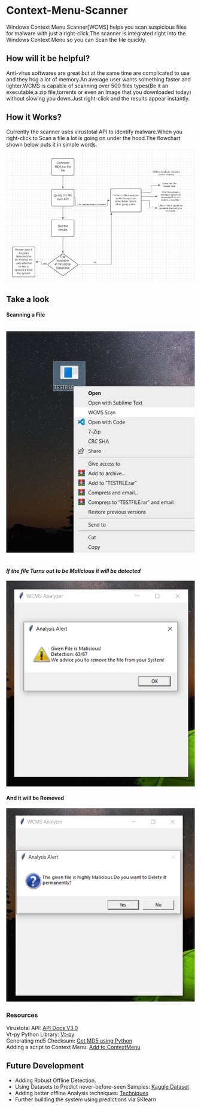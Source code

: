 # Context-Menu-Scanner
Windows Context Menu Scanner[WCMS] helps you scan suspicious files for malware with just a right-click.The scanner is integrated right into the Windows Context Menu so you can Scan the file quickly.

## How will it be helpful?
Anti-virus softwares are great but at the same time are complicated to use and they hog a lot of memory.An average user wants something faster and lighter.WCMS is capable of scanning over 500 files types(Be it an executable,a zip file,torrents or even an Image that you downloaded today) without slowing you down.Just right-click and the results appear instantly.

## How it Works?
Currently the scanner uses virustotal API to identify malware.When you right-click to Scan a file a lot is going on under the hood.The flowchart shown below puts it in simple words.
![Under The Hood Flowchart](https://github.com/Rutuj-Runwal/Context-Menu-Scanner/raw/main/WCMS%20Images/Under%20The%20Hood.jpg)

## Take a look
#### Scanning a File<br><br>
![Scanning A File](https://github.com/Rutuj-Runwal/Context-Menu-Scanner/raw/main/WCMS%20Images/ScanningAFile.jpg)
<br><br>
#### <b>*If the file Turns out to be Malicious it will be detected*</b><br>
![Result1](https://github.com/Rutuj-Runwal/Context-Menu-Scanner/raw/main/WCMS%20Images/ScanResult.jpg)
<br>
#### <b>And it will be Removed</b><br>
![File Delete](https://github.com/Rutuj-Runwal/Context-Menu-Scanner/raw/main/WCMS%20Images/AutoRemove.jpg)


### Resources
Virustotal API: [API Docs V3.0](https://developers.virustotal.com/v3.0/reference)<br>
Vt-py Python Library: [Vt-py](https://github.com/VirusTotal/vt-py)<br>
Generating md5 Checksum: [Get MD5 using Python](https://www.kite.com/python/answers/how-to-generate-an-md5-checksum-of-a-file-in-python)<br>
Adding a script to Context Menu: [Add to ContextMenu](https://www.youtube.com/watch?v=jS2LuG1p8Vw)

## Future Development
- Adding Robust Offline Detection.
- Using Datasets to Predict never-before-seen Samples: [Kaggle Dataset](https://www.kaggle.com/nsaravana/malware-detection)
- Adding better offline Analysis techniques: [Techniques](https://storage.googleapis.com/kaggle-forum-message-attachments/1028064/17136/description.pdf)
- Further building the system using predictions via SKlearn
